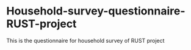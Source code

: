 # Household-survey-questionnaire-RUST-project
This is the questionnaire for household survey of RUST project
